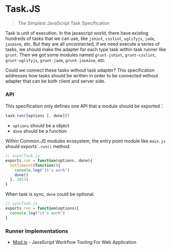 Task.JS
====

> The Simplest JavaScript Task Specification

Task is unit of execution. In the javascript world, there have existing hundreds of tasks that we can use, 
like `jshint`, `csslint`, `uglifyjs`, `jade`, `jasmine`, etc. But they are all unconnected, 
if we need execute a series of tasks, we should make the adapter for each type task within task runner like `grunt`. 
Then we got some modules named `grunt-jshint`, `grunt-csslint`, `grunt-uglifyjs`, `grunt-jade`, `grunt-jasmine`, etc.

Could we connect these tasks without task adapter? 
This specification addresses how tasks should be written in order to be connected without adapter that can be both client and server side.

### API

This specification only defines one API that a module should be exported：

```js
task.run([options [, done]])
```

* `options` should be a object
* `done` should be a function


Within Common.JS modules ecosystem, the entry point module like `main.js` should exports `.run()` method:

```js
// asyncTask.js
exports.run = function(options, done){
  setTimeout(function(){
    console.log("it's work")
    done()
  }, 2013)
}
```

When task is sync, `done` could be optional.

```js
// syncTask.js
exports.run = function(options){
  console.log("it's work")
}
```

### Runner Implementations
* [Mod.js](https://github.com/modulejs/modjs) - JavaScript Workflow Tooling For Web Application

